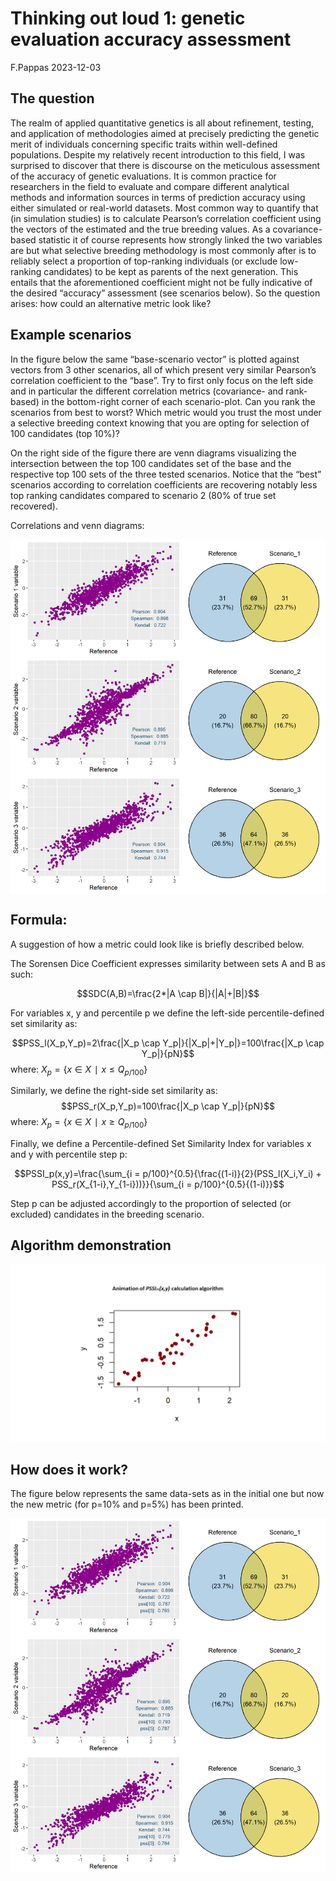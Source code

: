 Thinking out loud 1: genetic evaluation accuracy assessment
================
F.Pappas
2023-12-03

## The question

The realm of applied quantitative genetics is all about refinement,
testing, and application of methodologies aimed at precisely predicting
the genetic merit of individuals concerning specific traits within
well-defined populations. Despite my relatively recent introduction to
this field, I was surprised to discover that there is discourse on the
meticulous assessment of the accuracy of genetic evaluations. It is
common practice for researchers in the field to evaluate and compare
different analytical methods and information sources in terms of
prediction accuracy using either simulated or real-world datasets. Most
common way to quantify that (in simulation studies) is to calculate
Pearson’s correlation coefficient using the vectors of the estimated and
the true breeding values. As a covariance-based statistic it of course
represents how strongly linked the two variables are but what selective
breeding methodology is most commonly after is to reliably select a
proportion of top-ranking individuals (or exclude low-ranking
candidates) to be kept as parents of the next generation. This entails
that the aforementioned coefficient might not be fully indicative of the
desired “accuracy” assessment (see scenarios below). So the question
arises: how could an alternative metric look like?

## Example scenarios

In the figure below the same “base-scenario vector” is plotted against
vectors from 3 other scenarios, all of which present very similar
Pearson’s correlation coefficient to the “base”. Try to first only focus
on the left side and in particular the different correlation metrics
(covariance- and rank- based) in the bottom-right corner of each
scenario-plot. Can you rank the scenarios from best to worst? Which
metric would you trust the most under a selective breeding context
knowing that you are opting for selection of 100 candidates (top 10%)?

On the right side of the figure there are venn diagrams visualizing the
intersection between the top 100 candidates set of the base and the
respective top 100 sets of the three tested scenarios. Notice that the
“best” scenarios according to correlation coefficients are recovering
notably less top ranking candidates compared to scenario 2 (80% of true
set recovered).

Correlations and venn diagrams:

<img src="PSSImetric_files/figure-gfm/fig1-1.png" style="display: block; margin: auto;" />

## Formula:

A suggestion of how a metric could look like is briefly described below.

The Sorensen Dice Coefficient expresses similarity between sets A and B
as such:

$$SDC(A,B)=\frac{2*|A \cap B|}{|A|+|B|}$$

For variables x, y and percentile p we define the left-side
percentile-defined set similarity as:

$$PSS_l(X_p,Y_p)=2\frac{|X_p \cap Y_p|}{|X_p|+|Y_p|}=100\frac{|X_p \cap Y_p|}{pN}$$
where: $X_p={\{x∈X∣x \le Q_{p/100}\}}$

Similarly, we define the right-side set similarity as:
$$PSS_r(X_p,Y_p)=100\frac{|X_p \cap Y_p|}{pN}$$ where:
$X_p={\{x∈X∣x \ge Q_{p/100}\}}$

Finally, we define a Percentile-defined Set Similarity Index for
variables x and y with percentile step p:

$$PSSI_p(x,y)=\frac{\sum_{i = p/100}^{0.5}{\frac{(1-i)}{2}(PSS_l(X_i,Y_i) + PSS_r(X_{1-i},Y_{1-i}))}}{\sum_{i = p/100}^{0.5}{(1-i)}}$$

Step p can be adjusted accordingly to the proportion of selected (or
excluded) candidates in the breeding scenario.

## Algorithm demonstration

![](./output_gif.gif)

## How does it work?

The figure below represents the same data-sets as in the initial one but
now the new metric (for p=10% and p=5%) has been printed.

<img src="PSSImetric_files/figure-gfm/fig 3-1.png" style="display: block; margin: auto;" />
